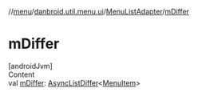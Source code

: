 //[menu](../../index.md)/[danbroid.util.menu.ui](../index.md)/[MenuListAdapter](index.md)/[mDiffer](m-differ.md)



# mDiffer  
[androidJvm]  
Content  
val [mDiffer](m-differ.md): [AsyncListDiffer](https://developer.android.com/reference/kotlin/androidx/recyclerview/widget/AsyncListDiffer.html)<[MenuItem](../../danbroid.util.menu/-menu-item/index.md)>  



